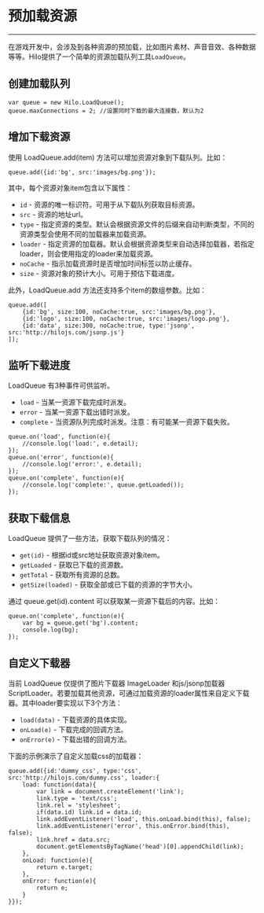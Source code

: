 # 预加载资源

---

在游戏开发中，会涉及到各种资源的预加载，比如图片素材、声音音效、各种数据等等。Hilo提供了一个简单的资源加载队列工具`LoadQueue`。

## 创建加载队列

    var queue = new Hilo.LoadQueue();
    queue.maxConnections = 2; //设置同时下载的最大连接数，默认为2

## 增加下载资源

使用 LoadQueue.add(item) 方法可以增加资源对象到下载队列。比如：

    queue.add({id:'bg', src:'images/bg.png'});

其中，每个资源对象item包含以下属性：

* `id` - 资源的唯一标识符。可用于从下载队列获取目标资源。
* `src` - 资源的地址url。
* `type` - 指定资源的类型。默认会根据资源文件的后缀来自动判断类型，不同的资源类型会使用不同的加载器来加载资源。
* `loader` - 指定资源的加载器。默认会根据资源类型来自动选择加载器，若指定loader，则会使用指定的loader来加载资源。
* `noCache` - 指示加载资源时是否增加时间标签以防止缓存。
* `size` - 资源对象的预计大小。可用于预估下载进度。

此外，LoadQueue.add 方法还支持多个item的数组参数。比如：

```
queue.add([
    {id:'bg', size:100, noCache:true, src:'images/bg.png'},
    {id:'logo', size:100, noCache:true, src:'images/logo.png'},
    {id:'data', size:300, noCache:true, type:'jsonp', src:'http://hilojs.com/jsonp.js'}
]);
```

## 监听下载进度

LoadQueue 有3种事件可供监听。

* `load` - 当某一资源下载完成时派发。
* `error` - 当某一资源下载出错时派发。
* `complete` - 当资源队列完成时派发。注意：有可能某一资源下载失败。

```
queue.on('load', function(e){
    //console.log('load:', e.detail);
});
queue.on('error', function(e){
    //console.log('error:', e.detail);
});
queue.on('complete', function(e){
    //console.log('complete:', queue.getLoaded());
});
```

## 获取下载信息

LoadQueue 提供了一些方法，获取下载队列的情况：

* `get(id)` - 根据id或src地址获取资源对象item。
* `getLoaded` - 获取已下载的资源数。
* `getTotal` - 获取所有资源的总数。
* `getSize(loaded)` - 获取全部或已下载的资源的字节大小。

通过 queue.get(id).content 可以获取某一资源下载后的内容。比如：

```
queue.on('complete', function(e){
    var bg = queue.get('bg').content;
    console.log(bg);
});
```

## 自定义下载器

当前 LoadQueue 仅提供了图片下载器 ImageLoader 和js/jsonp加载器 ScriptLoader。若要加载其他资源，可通过加载资源的loader属性来自定义下载器。其中loader要实现以下3个方法：

* `load(data)` - 下载资源的具体实现。
* `onLoad(e)` - 下载完成的回调方法。
* `onError(e)` - 下载出错的回调方法。

下面的示例演示了自定义加载css的加载器：

```
queue.add({id:'dummy_css', type:'css', src:'http://hilojs.com/dummy.css', loader:{
    load: function(data){
        var link = document.createElement('link');
        link.type = 'text/css';
        link.rel = 'stylesheet';
        if(data.id) link.id = data.id;
        link.addEventListener('load', this.onLoad.bind(this), false);
        link.addEventListener('error', this.onError.bind(this), false);
        link.href = data.src;
        document.getElementsByTagName('head')[0].appendChild(link);
    },
    onLoad: function(e){
        return e.target;
    },
    onError: function(e){
        return e;
    }
}});
```